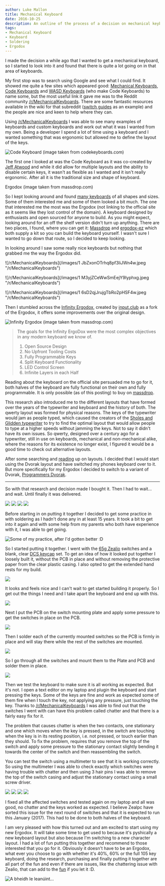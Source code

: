 ```yaml
---
author: Luke Mallon
title: Mechanical Keyboard
date: 2016-10-25
description: An outline of the process of a decision on mechanical keyboards
tags:
- Mechanical Keyboard
- Keyboard
- Soldering
- Ergodox
---
```


I made the decision a while ago that I wanted to get a mechanical keyboard, so I
started to look into it and found that there is quite a lot going on in that area
of keyboards.

My first stop was to search using Google and see what I could find. It showed me
quite a few sites which appeared good: [Mechanical Keyboards](https://mechanicalkeyboards.com/),
[Code Keyboards](https://codekeyboards.com/) and [WASD Keyboards](https://www.wasdkeyboards.com/)
(who make Code Keyboards) to name some, but the most useful link it gave me was
to the Reddit community [/r/MechanicalKeyboards](https://www.reddit.com/r/MechanicalKeyboards).
There are some fantastic resources available in the wiki for that subreddit
([switch guides](https://www.reddit.com/r/MechanicalKeyboards/wiki/switch_guides/)
as an example) and the people are nice and keen to help where they can.

Using [/r/MechanicalKeyboards](https://www.reddit.com/r/MechanicalKeyboards) I was able to see many examples of keyboards and
custom keyboards and work out what it was I wanted from my own. Being a developer
I spend a lot of time using a keyboard and I wanted something that was ergonomic
but allowed me to define the layout of the keys.

![Code Keyboard (image taken from codekeyboards.com)](/images/code-keyboard.jpeg "Code Keyboard (image taken from codekeyboards.com)")

The first one I looked at was the Code Keyboard as it was co-created by [Jeff Atwood](https://blog.codinghorror.com)
and while it did allow for multiple layouts and the ability to disable certain
keys, it wasn't as flexible as I wanted and it isn't really ergonomic. After all
it is the traditional size and shape of keyboard.

Ergodox (image taken from massdrop.com)

So I kept looking around and found [many keyboards](https://www.google.ie/search?q=ergonomic+keyboards)
of all shapes and sizes. Some of them interested me and some of them looked a bit
much. The one that interested me the most was the Ergodox (not linking to the
official site as it seems like they lost control of the domain). A keyboard designed
by enthusiasts and open sourced for anyone to build. As you might expect, looking
around for an off the shelf version didn't turn up anything. There are two places,
I found, where you can get it: [Massdrop](https://drop.com/buy/ergodox) and
[ergodox-ez](https://ergodox-ez.com/) which both supply a kit so you can build the
keyboard yourself. I wasn't sure I wanted to go down that route, so I decided to
keep looking.

In looking around I saw some really nice keyboards but nothing that grabbed me
the way the Ergodox did.

![/r/MechanicalKeyboards](/images/1 JbZxonOTrhq8pf3liJWn4w.jpeg "/r/MechanicalKeyboards")

![/r/MechanicalKeyboards](/images/1 M3yjZCeWwSmEejY9lyphxg.jpeg "/r/MechanicalKeyboards")

![/r/MechanicalKeyboards](/images/1 6sD2qjJrujgTbRo2pHSF4w.jpeg "/r/MechanicalKeyboards")

Then I stumbled across the [Infinity Ergodox](https://input.club/devices/infinity-ergodox/),
created by [input.club](https://input.club/) as a fork of the Ergodox, it offers
some improvements over the original design.

![Infinity Ergodox (image taken from massdrop.com)](/images/ergodox-infinity.jpeg "Infinity Ergodox (image taken from massdrop.com)")

> The goals for the Infinity ErgoDox were the most complex objectives in any modern
> keyboard we know of.
>
> 1. Open Source Design
> 2. No Upfront Tooling Costs
> 3. Fully Programmable Keys
> 4. Split Keyboard Functionality
> 5. LED Control Screen
> 6. Infinite Layers in each Half

Reading about the keyboard on the official site persuaded me to go for it, both
halves of the keyboard are fully functional on their own and fully programmable.
It is only possible (as of this posting) to buy on [massdrop](https://drop.com/buy/infinity-ergodox).

This research also introduced me to the different layouts that have formed over
the years of the typewriter and keyboard and the history of both. The qwerty layout
was formed for physical reasons. The keys of the typewriter would jam as people
typed, which caused the creators of the [Sholes and Glidden typewriter](https://en.m.wikipedia.org/wiki/Sholes_and_Glidden_typewriter)
to try to find the optimal layout that would allow people to type at a higher
speeds without jamming the keys. Not to say it didn't have its own issues. So
qwerty, designed over a century ago for a typewriter, still in use on keyboards,
mechanical and non-mechanical alike, where the reasons for its existence no longer
exist, I figured it would be a good time to check out alternative layouts.

After some searching and [reading](https://en.m.wikipedia.org/wiki/Keyboard_layout)
up on layouts. I decided that I would start using the Dvorak layout and have
switched my phones keyboard over to it. But more specifically for my Ergodox I
decided to switch to a variant of Dvorak, [Programmers Dvorak](https://www.kaufmann.no/roland/dvorak/).

---

So with that research and decision made I bought it. Then I had to wait… and wait.
Until finally it was delivered.

![](/images/1%20T2Q-wRd2GpinNlW5AXL68A.jpeg)
![](/images/1%2091Jg3g11hcRHJGEksjsuHA.jpeg)
![](/images/1%20Fk5Dy84r1c88qs1HhrcuQg.jpeg)
![](/images/1%20P1pzszy1ZGubQSpiZnJXcg.jpeg)

Before starting in on putting it together I decided to get some practice in with
soldering as I hadn't done any in at least 15 years. It took a bit to get into
it again and with some help from my parents who both have experience with it, I
was able to get going.

![Some of my practice, after I'd gotten better :D](/images/1%20SKvkpWIpmyzQWNVCA1X3Ug.jpeg "Some of my practice, after I'd gotten better :D")

So I started putting it together. I went with the [65g Zealio](https://zealpc.net/products/zealio)
switches and a blank, clear [DCS keycap](https://www.solutionsinplastic.com/wp-content/uploads/2017/05/DCSFamily.pdf)
set. To get an idea of how it looked put together I loosely built it, without the
PCB in place and without removing the protective paper from the clear plastic
casing. I also opted to get the extended hand rests for my build.

![](/images/1%20XErYzyk-Y0rgPFHRf-mxCA.jpeg)

It looks and feels nice and I can't wait to get started building it properly. So
I get out the things I need and I take apart the keyboard and end up with this.

![](/images/1%20nWZIkjfAjY_WMDdyifcWdA.jpeg)

Next I put the PCB on the switch mounting plate and apply some pressure to get the
switches in place on the PCB.

![](/images/1%2028WPwIeicnpikGK6Py7eVw.jpeg)

Then I solder each of the currently mounted switches so the PCB is firmly in place
and will stay there while the rest of the switches are mounted.

![](/images/1%20bePvGv1Gql4C77xD1I_P4w.jpeg)

So I go through all the switches and mount them to the Plate and PCB and solder
them in place.

![](/images/1%20VE3QZfRJDNQGAZmOpZf2Cg.jpeg)

Then we test the keyboard to make sure it is all working as expected. But it's not.
I open a text editor on my laptop and plugin the keyboard and start pressing the
keys. Some of the keys are fine and work as expected some of them fire when I touch
the key, not applying any pressure, just touching the key. Thanks to [/r/MechanicalKeyboards](https://www.reddit.com/r/MechanicalKeyboards)
I was able to find out that the switches I went with can have this problem called
chatter and that there is a fairly easy fix for it.

The problem that causes chatter is when the two contacts, one stationary and one
which moves when the key is pressed, in the switch are touching when the key is
in its resting position, i.e. not pressed, or touch earlier than they should. To
fix the problem, requires that you remove the top of the switch and apply some
pressure to the stationary contact slightly bending it towards the center of the
switch and then reassembling the switch.

You can test the switch using a multimeter to see that it is working correctly.
So using the multimeter I was able to check exactly which switches were having
trouble with chatter and then using 3 hair pins I was able to remove the top of
the switch casing and adjust the stationary contact using a small screw driver.

![](/images/1%20j9yRA9NbL52K_TFiyc9hDg.jpeg)
![](/images/1%20mcmzVrgi0GqHAL-b_QmoQg.jpeg)
![](/images/1%206-5mXjPXDKJ2gJ_TumGY3g.jpeg)
![](/images/1%20i3chekIabI-afAUl18Ux2Q.jpeg)

I fixed all the affected switches and tested again on my laptop and all was good,
no chatter and the keys worked as expected. I believe Zealpc have sorted this issue
for the next round of switches and that it is expected to run this January (2017).
This had to be done to both halves of the keyboard.

I am very pleased with how this turned out and am excited to start using my new
Ergodox. It will take some time to get used to because it's pyshically a new keyboard
layout but also because I'm switching to a new character layout. I had a lot of
fun putting this together and recommend to those interested that you go for it.
Obviously it doesn't have to be an Ergodox, what ever you choose to go with whether
it's 40%, 60% or the full 105 key keyboard, doing the research, purchasing and
finally putting it together are all part of the fun and even if there are issues,
like the chattering issue with Zealio, that can add to the [fun](https://dwarffortresswiki.org/index.php/DF2014:Losing)
if you let it :D.


![A bheidh le leanúint…](/images/1%20_F2JG0zLHT3pKVorbtfyNw.jpeg "A bheidh le leanúint…")

